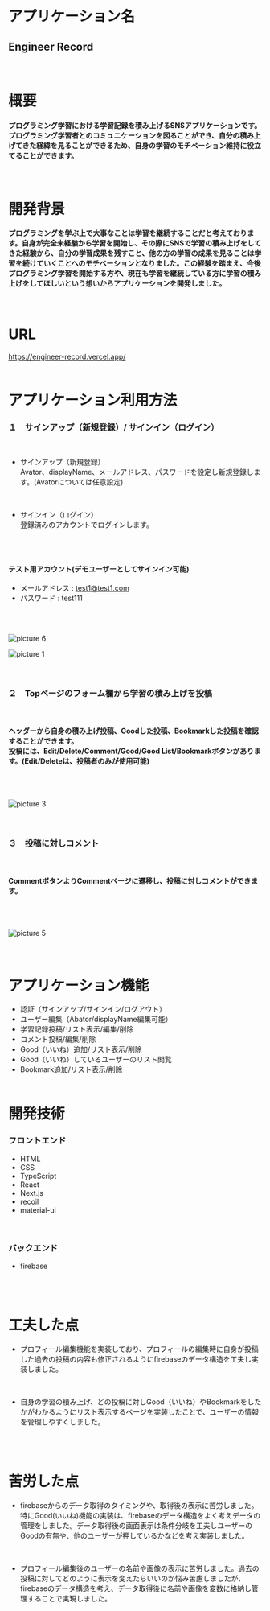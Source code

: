 # アプリケーション名
## Engineer Record 
<br>

# 概要
#### プログラミング学習における学習記録を積み上げるSNSアプリケーションです。プログラミング学習者とのコミュニケーションを図ることができ、自分の積み上げてきた経緯を見ることができるため、自身の学習のモチベーション維持に役立てることができます。
<br>

# 開発背景
#### プログラミングを学ぶ上で大事なことは学習を継続することだと考えております。自身が完全未経験から学習を開始し、その際にSNSで学習の積み上げをしてきた経験から、自分の学習成果を残すこと、他の方の学習の成果を見ることは学習を続けていくことへのモチベーションとなりました。この経験を踏まえ、今後プログラミング学習を開始する方や、現在も学習を継続している方に学習の積み上げをしてほしいという想いからアプリケーションを開発しました。
<br>

# URL
https://engineer-record.vercel.app/
<br>
<br>
# アプリケーション利用方法

### １　サインアップ（新規登録）/ サインイン（ログイン）
<br>

- サインアップ（新規登録）<br>Avator、displayName、メールアドレス、パスワードを設定し新規登録します。(Avatorについては任意設定)
<br>

- サインイン（ログイン）<br>登録済みのアカウントでログインします。
<br>
<br>

#### テスト用アカウント(デモユーザーとしてサインイン可能)
- メールアドレス : test1@test1.com
- パスワード : test111
<br>
<br>

![picture 6](images/3a8f1c2922cd3bd4985cb6be42743c37e4cc8788192450ffd23d794ab7943095.png) 
<br>

![picture 1](images/4e386634a9001ae1d2b459adcded05adb1a3052d76e9358eb4a9826c0fae1385.png)  
<br>
<br>

### ２　Topページのフォーム欄から学習の積み上げを投稿
<br>

#### ヘッダーから自身の積み上げ投稿、Goodした投稿、Bookmarkした投稿を確認することができます。<br>投稿には、Edit/Delete/Comment/Good/Good List/Bookmarkボタンがあります。(Edit/Deleteは、投稿者のみが使用可能)
<br>
<br>

![picture 3](images/7931ae78369b5af755daeb6d6f164c151002f041789596d2b75e95f7ed66961c.png)  
<br>
<br>

### ３　投稿に対しコメント
<br>

#### CommentボタンよりCommentページに遷移し、投稿に対しコメントができます。
<br>
<br>

![picture 5](images/f683f31c2844fc00d8471fc3d1bac1926be51fd2e73d4100ad8d1ebaf6522e65.png)  
<br>
<br>

# アプリケーション機能

- 認証（サインアップ/サインイン/ログアウト）
- ユーザー編集（Abator/displayName編集可能）
- 学習記録投稿/リスト表示/編集/削除
- コメント投稿/編集/削除
- Good（いいね）追加/リスト表示/削除
- Good（いいね）しているユーザーのリスト閲覧
- Bookmark追加/リスト表示/削除
<br><br>

# 開発技術
### フロントエンド
- HTML
- CSS
- TypeScript
- React
- Next.js
- recoil
- material-ui
<br>

### バックエンド
- firebase
<br>
<br>

# 工夫した点
- プロフィール編集機能を実装しており、プロフィールの編集時に自身が投稿した過去の投稿の内容も修正されるようにfirebaseのデータ構造を工夫し実装しました。
<br>

- 自身の学習の積み上げ、どの投稿に対しGood（いいね）やBookmarkをしたかがわかるようにリスト表示するページを実装したことで、ユーザーの情報を管理しやすくしました。
<br>
<br>

# 苦労した点
- firebaseからのデータ取得のタイミングや、取得後の表示に苦労しました。特にGood(いいね)機能の実装は、firebaseのデータ構造をよく考えデータの管理をしました。データ取得後の画面表示は条件分岐を工夫しユーザーのGoodの有無や、他のユーザーが押しているかなどを考え実装しました。
<br>

- プロフィール編集後のユーザーの名前や画像の表示に苦労しました。過去の投稿に対してどのように表示を変えたらいいのか悩み苦慮しましたが、firebaseのデータ構造を考え、データ取得後に名前や画像を変数に格納し管理することで実現しました。